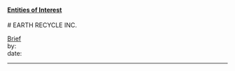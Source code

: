 #### [Entities of Interest](/list.html)
<link rel="stylesheet" type="text/css" href="../../assets/style.css">
# EARTH RECYCLE INC.

[comment]: <> (Add/Remove information below as you want)
[comment]: <> (Markdown cheatsheet: https://github.com/adam-p/markdown-here/wiki/Markdown-Cheatsheet)
[Brief](Brief.md)  
by:  
date:  

---
[comment]: <> (Add your content here)